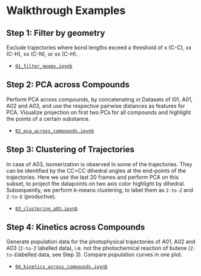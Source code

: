 # Walkthrough Examples

## Step 1: Filter by geometry

Exclude trajectories where bond lengths exceed a threshold of x (C-C), xx (C-H), xx (C-N), or xx (C-H).
- [`01_filter_geoms.ipynb`](https://github.com/SHNITSEL/shnitsel-tools/blob/main/tutorials/walkthrough/1_filter_by_geometry.ipynb)

## Step 2: PCA across Compounds

Perform PCA across compounds, by concatenating xr.Datasets of I01, A01, A02 and A03, and use the respective pairwise distances as features for PCA.
Visualize projection on first two PCs for all compounds and highlight the points of a certain substance.

- [`02_pca_across_compounds.ipynb`](https://github.com/SHNITSEL/shnitsel-tools/blob/main/tutorials/walkthrough/2_pca_across_compounds.ipynb)

## Step 3: Clustering of Trajectories

In case of A03, isomerization is observed in some of the trajectories.
They can be identified by the CC=CC dihedral angles at the end-points of the trajectories.
Here we use the last 20 frames and perform PCA on this subset, to project the datapoints on two axis color highlight by dihedral.
Subsequently, we perform k-means clustering, to label them as `Z-to-Z` and `Z-to-E` (productive).

- [`03_clustering_a03.ipynb`](https://github.com/SHNITSEL/shnitsel-tools/blob/main/tutorials/walkthrough/3_clustering_of_trajectories.ipynb)

## Step 4: Kinetics across Compounds

Generate population data for the photophysical trajectories of A01, A02 and A03 (`Z-to-Z` labelled data), i.e. not the photochemical reaction of butene (`Z-to-E`labelled data, see Step 3).
Compare population curves in one plot.

- [`04_kinetics_across_compounds.ipynb`](https://github.com/SHNITSEL/shnitsel-tools/blob/main/tutorials/walkthrough/4_kinetics_across_compounds.ipynb)
  


